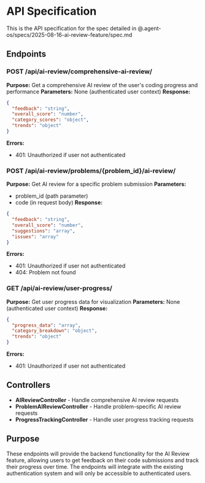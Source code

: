 # API Specification

This is the API specification for the spec detailed in @.agent-os/specs/2025-08-16-ai-review-feature/spec.md

## Endpoints

### POST /api/ai-review/comprehensive-ai-review/

**Purpose:** Get a comprehensive AI review of the user's coding progress and performance
**Parameters:** None (authenticated user context)
**Response:** 
```json
{
  "feedback": "string",
  "overall_score": "number",
  "category_scores": "object",
  "trends": "object"
}
```
**Errors:** 
- 401: Unauthorized if user not authenticated

### POST /api/ai-review/problems/{problem_id}/ai-review/

**Purpose:** Get AI review for a specific problem submission
**Parameters:** 
- problem_id (path parameter)
- code (in request body)
**Response:** 
```json
{
  "feedback": "string",
  "overall_score": "number",
  "suggestions": "array",
  "issues": "array"
}
```
**Errors:** 
- 401: Unauthorized if user not authenticated
- 404: Problem not found

### GET /api/ai-review/user-progress/

**Purpose:** Get user progress data for visualization
**Parameters:** None (authenticated user context)
**Response:** 
```json
{
  "progress_data": "array",
  "category_breakdown": "object",
  "trends": "object"
}
```
**Errors:** 
- 401: Unauthorized if user not authenticated

## Controllers

- **AIReviewController** - Handle comprehensive AI review requests
- **ProblemAIReviewController** - Handle problem-specific AI review requests
- **ProgressTrackingController** - Handle user progress tracking requests

## Purpose

These endpoints will provide the backend functionality for the AI Review feature, allowing users to get feedback on their code submissions and track their progress over time. The endpoints will integrate with the existing authentication system and will only be accessible to authenticated users.